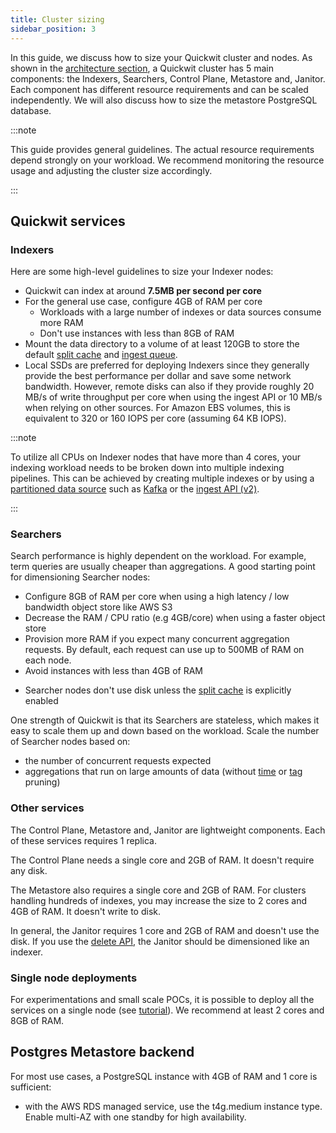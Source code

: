 ```yaml
---
title: Cluster sizing
sidebar_position: 3
---
```


In this guide, we discuss how to size your Quickwit cluster and nodes. As shown
in the [architecture section](../overview/architecture.md), a Quickwit cluster
has 5 main components: the Indexers, Searchers, Control Plane,
Metastore and, Janitor. Each component has different resource requirements
and can be scaled independently. We will also discuss how to size the metastore
PostgreSQL database.

:::note

This guide provides general guidelines. The actual resource requirements depend
strongly on your workload. We recommend monitoring the resource usage and
adjusting the cluster size accordingly.

:::

## Quickwit services

### Indexers

Here are some high-level guidelines to size your Indexer nodes:
- Quickwit can index at around **7.5MB per second per core**
- For the general use case, configure 4GB of RAM per core
  - Workloads with a large number of indexes or data sources consume more RAM
    <!-- TODO: revisit this when cooperative indexing becomes the default -->
  - Don't use instances with less than 8GB of RAM
    <!-- Note: 2GB for the heap size (per pipeline) and 2GB for ingest queues -->
- Mount the data directory to a volume of at least 120GB to store the default
  [split cache](../configuration/node-config.md#Indexer-configuration) and
  [ingest queue](../configuration/node-config.md#ingest-api-configuration).
  <!-- Note: 4GB max_queue_disk_usage and 100GB split_store_max_num_bytes -->
- Local SSDs are preferred for deploying Indexers since they generally provide the best performance per dollar and save some network bandwidth. However, remote disks can also if they provide roughly 20 MB/s of write throughput per core when using the ingest API or 10 MB/s when relying on other sources. For Amazon EBS volumes, this is equivalent to 320 or 160 IOPS per core (assuming 64 KB IOPS).

:::note

To utilize all CPUs on Indexer nodes that have more than 4 cores, your indexing
workload needs to be broken down into multiple indexing pipelines. This can be
achieved by creating multiple indexes or by using a [partitioned data
source](../configuration/source-config.md#number-of-pipelines) such as
[Kafka](../configuration/source-config.md#kafka-source) or the [ingest API
(v2)](../ingest-data/ingest-api.md#ingest-api-versions).

:::


### Searchers

Search performance is highly dependent on the workload. For example, term queries
are usually cheaper than aggregations. A good starting point for dimensioning
Searcher nodes:
- Configure 8GB of RAM per core when using a high latency / low bandwidth object
  store like AWS S3
- Decrease the RAM / CPU ratio (e.g 4GB/core) when using a faster object store
- Provision more RAM if you expect many concurrent aggregation requests. By
  default, each request can use up to 500MB of RAM on each node.
- Avoid instances with less than 4GB of RAM
<!-- 1GB fast_field_cache_capacity + 0.5GB split_footer_cache_capacity + 0.5GB/req aggregation_memory_limit -->
- Searcher nodes don't use disk unless the [split
  cache](../configuration/node-config.md#Searcher-split-cache-configuration) is
  explicitly enabled

One strength of Quickwit is that its Searchers are stateless, which makes it
easy to scale them up and down based on the workload. Scale the number of
Searcher nodes based on:
- the number of concurrent requests expected
- aggregations that run on large amounts of data (without
  [time](../overview/concepts/querying.md#time-sharding) or
  [tag](../overview/concepts/querying.md#tag-pruning) pruning)

### Other services

The Control Plane, Metastore and, Janitor are lightweight components.
Each of these services requires 1 replica.

The Control Plane needs a single core and 2GB of RAM. It doesn't require any disk.

The Metastore also requires a single core and 2GB of RAM. For clusters handling
hundreds of indexes, you may increase the size to 2 cores and 4GB of RAM. It
doesn't write to disk.

In general, the Janitor requires 1 core and 2GB of RAM and doesn't use the disk.
If you use the [delete API](https://quickwit.io/docs/overview/concepts/deletes),
the Janitor should be dimensioned like an indexer.

### Single node deployments

For experimentations and small scale POCs, it is possible to deploy all the
services on a single node (see
[tutorial](../get-started/tutorials/tutorial-hdfs-logs.md)). We recommend at
least 2 cores and 8GB of RAM.

## Postgres Metastore backend

For most use cases, a PostgreSQL instance with 4GB of RAM and 1 core is
sufficient:
- with the AWS RDS managed service, use the t4g.medium instance type. Enable
  multi-AZ with one standby for high availability.
